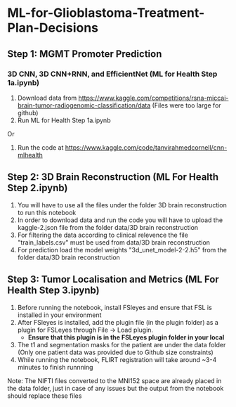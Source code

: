 # ML-for-Glioblastoma-Treatment-Plan-Decisions

## Step 1: MGMT Promoter Prediction 
### 3D CNN, 3D CNN+RNN, and EfficientNet (ML for Health Step 1a.ipynb)
1. Download data from https://www.kaggle.com/competitions/rsna-miccai-brain-tumor-radiogenomic-classification/data (Files were too large for github)
2. Run ML for Health Step 1a.ipynb

Or

1. Run the code at https://www.kaggle.com/code/tanvirahmedcornell/cnn-mlhealth

## Step 2: 3D Brain Reconstruction (ML For Health Step 2.ipynb)

1. You will have to use all the files under the folder 3D brain reconstruction to run this notebook
2. In order to download data and run the code you will have to upload the kaggle-2.json file from the folder data/3D brain reconstruction
3. For filtering the data according to clinical relevence the file "train_labels.csv" must be used from data/3D brain reconstruction
4. For prediction load the model weights "3d_unet_model-2-2.h5" from the folder data/3D brain reconstruction

## Step 3: Tumor Localisation and Metrics (ML For Health Step 3.ipynb)
1. Before running the notebook, install FSleyes and ensure that FSL is installed in your environment
2. After FSleyes is installed, add the plugin file (in the plugin folder) as a plugin for FSLeyes through File -> Load plugin.
    * **Ensure that this plugin is in the FSLeyes plugin folder in your local**
3. The t1 and segmentation masks for the patient are under the data folder (Only one patient data was provided due to Github size constraints)
4. While running the notebook, FLIRT registration will take around ~3-4 minutes to finish runnning

Note: The NIFTI files converted to the MNI152 space are already placed in the data folder, just in case of any issues but the output from the notebook should replace these files
   
